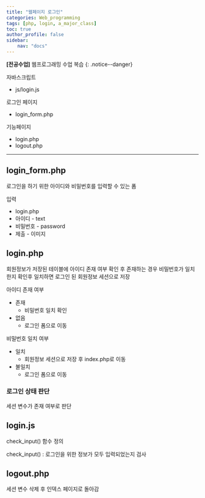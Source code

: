 ```yaml
---
title: "웹페이지 로그인"
categories: Web_programming
tags: [php, login, a_major_class]
toc: true
author_profile: false
sidebar:
    nav: "docs"
---
```

**[전공수업]** 웹프로그래밍 수업 복습
{: .notice--danger}

자바스크립트

- js/login.js

로그인 페이지

- login_form.php

기능페이지

- login.php
- logout.php

---

## login_form.php

로그인을 하기 위한 아이디와 비밀번호를 입력할 수 있는 폼

입력

- login.php
- 아이디 - text
- 비밀번호 - password
- 제출 - 이미지

## login.php
회원정보가 저장된 테이블에 아이디 존재 여부 확인 후 존재하는 경우 비밀번호가 일치한지 확인후 일치하면 로그인 된 회원정보 세션으로 저장

아이디 존재 여부

- 존재
    - 비밀번호 일치 확인
- 없음
    - 로그인 폼으로 이동

비밀번호 일치 여부

- 일치
    - 회원정보 세션으로 저장 후 index.php로 이동
- 불일치
    - 로그인 폼으로 이동

### 로그인 상태 판단

세션 변수가 존재 여부로 판단

## login.js
check_input() 함수 정의

check_input() : 로그인을 위한 정보가 모두 입력되었는지 검사

## logout.php
세션 변수 삭제 후 인덱스 페이지로 돌아감